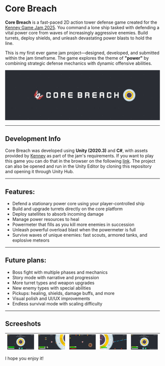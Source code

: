 # Core Breach

**Core Breach** is a fast-paced 2D action tower defense game created for the [Kenney Game Jam 2025](https://itch.io/jam/kenney-jam-2025). You command a lone ship tasked with defending a vital power core from waves of increasingly aggressive enemies. Build turrets, deploy shields, and unleash devastating power blasts to hold the line.

This is my first ever game jam project—designed, developed, and submitted within the jam timeframe. The game explores the theme of **"power"** by combining strategic defense mechanics with dynamic offensive abilities.

![Core Breach Banner](./README_IMAGES/Banner.jpg)

---

## Development Info

Core Breach was developed using **Unity (2020.3)** and **C#**, with assets provided by [Kenney](https://kenney.nl/assets) as part of the jam's requirements. If you want to play this game you can do that in the browser on the following [link](https://h-gajdov.itch.io/core-breach). The project can also be opened and run in the Unity Editor by cloning this repository and opening it through Unity Hub.

---

## Features:
- Defend a stationary power core using your player-controlled ship
- Build and upgrade turrets directly on the core platform
- Deploy satellites to absorb incoming damage
- Manage power resources to heal
- Powermeter that fills as you kill more enemies in succession
- Unleash powerful overload blast when the powermeter is full
- Survive waves of unique enemies: fast scouts, armored tanks, and explosive meteors

---

## Future plans:
- Boss fight with multiple phases and mechanics
- Story mode with narrative and progression
- More turret types and weapon upgrades
- New enemy types with special abilities
- Pickups: healing, shields, damage buffs, and more
- Visual polish and UI/UX improvements
- Endless survival mode with scaling difficulty

---

## Screeshots

| ![](./README_IMAGES/img1.png) | ![](./README_IMAGES/img2.png) | ![](./README_IMAGES/img3.png) | ![](./README_IMAGES/img4.png) | ![](./README_IMAGES/img5.png) |
|:---------------:|:---------------:|:---------------:|:---------------:|:---------------:|

I hope you enjoy it!